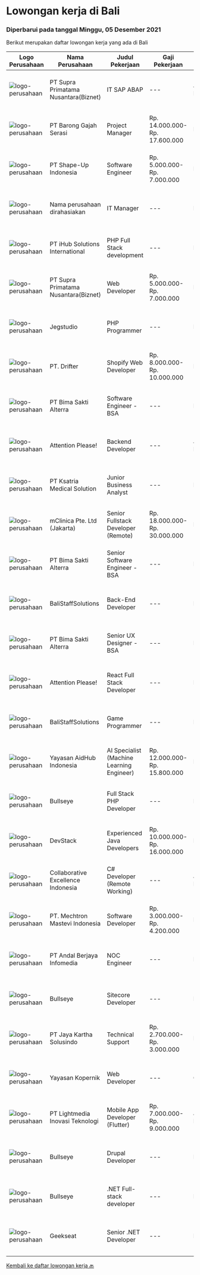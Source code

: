 
  # Lowongan kerja di Bali

  ### Diperbarui pada tanggal Minggu, 05 Desember 2021

  Berikut merupakan daftar lowongan kerja yang ada di Bali

  |Logo Perusahaan | Nama Perusahaan | Judul Pekerjaan | Gaji Pekerjaan | Lokasi | Deskripsi | Tanggal diunggah | Pranala |
  | -------------- | --------------- | --------------- | --------- | --------- | -------------- | ------- | ----------- |
  |![logo-perusahaan](https://image-service-cdn.seek.com.au/1033d36f751f076cfdd637ed0acbcbf8508866ec/ee4dce1061f3f616224767ad58cb2fc751b8d2dc)|PT Supra Primatama Nusantara(Biznet)|IT SAP ABAP|---|Jakarta Pusat|Responsibilities: Planning, monitoring, and managing all development tasks. Create development standards and checklists. Liase with functional team...|Sabtu, 04 Desember 2021|https://www.jobstreet.co.id/id/job/it-sap-abap-3701295?token=0~21ccb99b-6531-4f41-95ad-370db5d204c2&sectionRank=1&jobId=jobstreet-id-job-3701295|
|![logo-perusahaan](https://image-service-cdn.seek.com.au/b7ce607761938aed684ed114c4140caa4932c5c8/ee4dce1061f3f616224767ad58cb2fc751b8d2dc)|PT Barong Gajah Serasi|Project Manager|Rp. 14.000.000-Rp. 17.600.000|Bali|Stairway Games is looking for a Project Manager. We’re developing Coral Island, a reimagined farm sim game inspired by the classics. This is a link to...|Sabtu, 04 Desember 2021|https://www.jobstreet.co.id/id/job/project-manager-3711044?token=0~21ccb99b-6531-4f41-95ad-370db5d204c2&sectionRank=2&jobId=jobstreet-id-job-3711044|
|![logo-perusahaan](https://image-service-cdn.seek.com.au/3fc098deac56b6be857f15ab34d54b1ee2c248c7/ee4dce1061f3f616224767ad58cb2fc751b8d2dc)|PT Shape-Up Indonesia|Software Engineer|Rp. 5.000.000-Rp. 7.000.000|Badung|Deskripsi Pekerjaan :Sebuah start-up company di bidang healthcare, dengan parent company yang sudah established selama 17 tahun, sedang membentuk team...|Sabtu, 04 Desember 2021|https://www.jobstreet.co.id/id/job/software-engineer-3710927?token=0~21ccb99b-6531-4f41-95ad-370db5d204c2&sectionRank=3&jobId=jobstreet-id-job-3710927|
|![logo-perusahaan](https://us.123rf.com/450wm/pavelstasevich/pavelstasevich1811/pavelstasevich181101027/112815900-stock-vector-no-image-available-icon-flat-vector.jpg?ver=6)|Nama perusahaan dirahasiakan|IT Manager|---|Bali|Pendidikan minimal S1 segala jurusan Memiliki pengetahuan mengenai PHP dan bahasa pemrograman lainnya atau menguasai jaringan Gaji negotiable...|Selasa, 30 November 2021|https://www.jobstreet.co.id/id/job/it-manager-3704071?token=0~21ccb99b-6531-4f41-95ad-370db5d204c2&sectionRank=4&jobId=jobstreet-id-job-3704071|
|![logo-perusahaan](https://image-service-cdn.seek.com.au/21962b44a8df541d7068243a4557dbc42a40bde4/ee4dce1061f3f616224767ad58cb2fc751b8d2dc)|PT iHub Solutions International|PHP Full Stack development|---|Badung|PHP Senior Programmer PT IHub Solutions InternationalAbout PT IHub Solutions International:PT IHub Solutions International is a rapidly growing...|Sabtu, 04 Desember 2021|https://www.jobstreet.co.id/id/job/php-full-stack-development-3700955?token=0~21ccb99b-6531-4f41-95ad-370db5d204c2&sectionRank=5&jobId=jobstreet-id-job-3700955|
|![logo-perusahaan](https://image-service-cdn.seek.com.au/1033d36f751f076cfdd637ed0acbcbf8508866ec/ee4dce1061f3f616224767ad58cb2fc751b8d2dc)|PT Supra Primatama Nusantara(Biznet)|Web Developer|Rp. 5.000.000-Rp. 7.000.000|Badung|Requirements :Maximum 27 years oldMinimum S1 in Information System/Computer Science, minimum GPA 3.00Minimum 1 year experience as a Web...|Jumat, 03 Desember 2021|https://www.jobstreet.co.id/id/job/web-developer-3709771?token=0~21ccb99b-6531-4f41-95ad-370db5d204c2&sectionRank=6&jobId=jobstreet-id-job-3709771|
|![logo-perusahaan](https://image-service-cdn.seek.com.au/cb42a7acf51def89e5abb9614f9d0b3aa454bb5f/ee4dce1061f3f616224767ad58cb2fc751b8d2dc)|Jegstudio|PHP Programmer|---|Denpasar|We are looking for several Talented PHP Programmer more spesifically WordPress Programmer to be based in Bali For this exiting role you will need to...|Kamis, 02 Desember 2021|https://www.jobstreet.co.id/id/job/php-programmer-3698429?token=0~21ccb99b-6531-4f41-95ad-370db5d204c2&sectionRank=7&jobId=jobstreet-id-job-3698429|
|![logo-perusahaan](https://image-service-cdn.seek.com.au/b2640abd90df1a7069f0d6576052a2cabc0d142a/ee4dce1061f3f616224767ad58cb2fc751b8d2dc)|PT. Drifter|Shopify Web Developer|Rp. 8.000.000-Rp. 10.000.000|Badung|We are looking for a Shopify developer who is motivated to combine the art of design with the art of programming, transitioning seamlessly between...|Jumat, 03 Desember 2021|https://www.jobstreet.co.id/id/job/shopify-web-developer-3694364?token=0~21ccb99b-6531-4f41-95ad-370db5d204c2&sectionRank=8&jobId=jobstreet-id-job-3694364|
|![logo-perusahaan](https://image-service-cdn.seek.com.au/3b449304b19b7a5909fe2d6166b69cb2e3dfc9ad/ee4dce1061f3f616224767ad58cb2fc751b8d2dc)|PT Bima Sakti Alterra|Software Engineer - BSA|---|Bali|Area Responsibility:● Develop software solutions by studying information needs; conferring with users; studying systems flow, data usage and work...|Kamis, 02 Desember 2021|https://www.jobstreet.co.id/id/job/software-engineer-bsa-3692362?token=0~21ccb99b-6531-4f41-95ad-370db5d204c2&sectionRank=9&jobId=jobstreet-id-job-3692362|
|![logo-perusahaan](https://image-service-cdn.seek.com.au/978cfd1b2ac8a8b1bac0aa11650bb3f2383c8744/ee4dce1061f3f616224767ad58cb2fc751b8d2dc)|Attention Please!|Backend Developer|---|Jakarta Raya|Our Stack Node, GraphQL, Apollo, Express, Babel, TypeScript, Prisma, SQL, Docker Java  Requirements 2+ years of experience designing, developing...|Jumat, 03 Desember 2021|https://www.jobstreet.co.id/id/job/backend-developer-3699575?token=0~21ccb99b-6531-4f41-95ad-370db5d204c2&sectionRank=10&jobId=jobstreet-id-job-3699575|
|![logo-perusahaan](https://image-service-cdn.seek.com.au/31a711d9e711406724557d4cf1a8fb539c81c80e/ee4dce1061f3f616224767ad58cb2fc751b8d2dc)|PT Ksatria Medical Solution|Junior Business Analyst|---|Bali|We are looking for a junior business analyst to assist us in developing and supporting our web-based hospital information system.  Responsibilities: ...|Kamis, 02 Desember 2021|https://www.jobstreet.co.id/id/job/junior-business-analyst-3708729?token=0~21ccb99b-6531-4f41-95ad-370db5d204c2&sectionRank=11&jobId=jobstreet-id-job-3708729|
|![logo-perusahaan](https://image-service-cdn.seek.com.au/7665bb5bd589f085f653b36d2f3cbccaf93e5953/ee4dce1061f3f616224767ad58cb2fc751b8d2dc)|mClinica Pte. Ltd (Jakarta)|Senior Fullstack Developer (Remote)|Rp. 18.000.000-Rp. 30.000.000|Bali|mClinica is hiring for a Senior Fullstack Developer to serve our clients in Southeast Asia and support our growth regionally and globally. We are...|Kamis, 02 Desember 2021|https://www.jobstreet.co.id/id/job/senior-fullstack-developer-remote-3698268?token=0~21ccb99b-6531-4f41-95ad-370db5d204c2&sectionRank=12&jobId=jobstreet-id-job-3698268|
|![logo-perusahaan](https://image-service-cdn.seek.com.au/3b449304b19b7a5909fe2d6166b69cb2e3dfc9ad/ee4dce1061f3f616224767ad58cb2fc751b8d2dc)|PT Bima Sakti Alterra|Senior Software Engineer - BSA|---|Bali|Area Responsibility:● Develop software solutions by studying information needs; conferring with users; studying systems flow, data usage and work...|Kamis, 02 Desember 2021|https://www.jobstreet.co.id/id/job/senior-software-engineer-bsa-3692344?token=0~21ccb99b-6531-4f41-95ad-370db5d204c2&sectionRank=13&jobId=jobstreet-id-job-3692344|
|![logo-perusahaan](https://us.123rf.com/450wm/pavelstasevich/pavelstasevich1811/pavelstasevich181101027/112815900-stock-vector-no-image-available-icon-flat-vector.jpg?ver=6)|BaliStaffSolutions|Back-End Developer|---|Bali|A software development company in Uluwatu, Bali is looking for a talented and enthusiastic Back-End Developer (Full-time).Responsibilities:...|Kamis, 02 Desember 2021|https://www.jobstreet.co.id/id/job/back-end-developer-3708667?token=0~21ccb99b-6531-4f41-95ad-370db5d204c2&sectionRank=14&jobId=jobstreet-id-job-3708667|
|![logo-perusahaan](https://image-service-cdn.seek.com.au/3b449304b19b7a5909fe2d6166b69cb2e3dfc9ad/ee4dce1061f3f616224767ad58cb2fc751b8d2dc)|PT Bima Sakti Alterra|Senior UX Designer - BSA|---|Bali|Job Description:- Create, improve and use wireframes, prototypes, style guides, user flows, and effectively communicate your ideas using any of these...|Jumat, 03 Desember 2021|https://www.jobstreet.co.id/id/job/senior-ux-designer-bsa-3694757?token=0~21ccb99b-6531-4f41-95ad-370db5d204c2&sectionRank=15&jobId=jobstreet-id-job-3694757|
|![logo-perusahaan](https://image-service-cdn.seek.com.au/978cfd1b2ac8a8b1bac0aa11650bb3f2383c8744/ee4dce1061f3f616224767ad58cb2fc751b8d2dc)|Attention Please!|React Full Stack Developer|---|Bali|Responsibilities Overall Design - code, performance, security Performance fixes and optimization Continuously discover, evaluate, and implement new...|Kamis, 02 Desember 2021|https://www.jobstreet.co.id/id/job/react-full-stack-developer-3698579?token=0~21ccb99b-6531-4f41-95ad-370db5d204c2&sectionRank=16&jobId=jobstreet-id-job-3698579|
|![logo-perusahaan](https://us.123rf.com/450wm/pavelstasevich/pavelstasevich1811/pavelstasevich181101027/112815900-stock-vector-no-image-available-icon-flat-vector.jpg?ver=6)|BaliStaffSolutions|Game Programmer|---|Bali|A software development company in Uluwatu, Bali is looking for a talented and enthusiastic Game Programmer (Full-time).Responsibilities: Liaising with...|Kamis, 02 Desember 2021|https://www.jobstreet.co.id/id/job/game-programmer-3708650?token=0~21ccb99b-6531-4f41-95ad-370db5d204c2&sectionRank=17&jobId=jobstreet-id-job-3708650|
|![logo-perusahaan](https://image-service-cdn.seek.com.au/b8a60e8d6ca510696f33d15561863cf7825cf93a/ee4dce1061f3f616224767ad58cb2fc751b8d2dc)|Yayasan AidHub Indonesia|AI Specialist (Machine Learning Engineer)|Rp. 12.000.000-Rp. 15.800.000|Badung|AI Specialists are experts in computer programming with the main task of checking hypotheses. This hypothesis checking is carried out using cognitive...|Selasa, 30 November 2021|https://www.jobstreet.co.id/id/job/ai-specialist-machine-learning-engineer-3690354?token=0~21ccb99b-6531-4f41-95ad-370db5d204c2&sectionRank=18&jobId=jobstreet-id-job-3690354|
|![logo-perusahaan](https://image-service-cdn.seek.com.au/bbf2137c41f12d6e9394eaecc245409d87abbbf0/ee4dce1061f3f616224767ad58cb2fc751b8d2dc)|Bullseye|Full Stack PHP Developer|---|Bali|We are seeking an experienced PHP Full Stack Developer to join our busy team in our digital production in Bali. The position will work with...|Selasa, 30 November 2021|https://www.jobstreet.co.id/id/job/full-stack-php-developer-3705595?token=0~21ccb99b-6531-4f41-95ad-370db5d204c2&sectionRank=19&jobId=jobstreet-id-job-3705595|
|![logo-perusahaan](https://image-service-cdn.seek.com.au/074f2081cc42a722643e36313941760f758e7c3b/ee4dce1061f3f616224767ad58cb2fc751b8d2dc)|DevStack|Experienced Java Developers|Rp. 10.000.000-Rp. 16.000.000|Bali|We are looking for exceptional and experienced Java or Kotlin Developers to join our team in Bandung or Bali! The position requires at least: Bachelor...|Rabu, 01 Desember 2021|https://www.jobstreet.co.id/id/job/experienced-java-developers-3691105?token=0~21ccb99b-6531-4f41-95ad-370db5d204c2&sectionRank=20&jobId=jobstreet-id-job-3691105|
|![logo-perusahaan](https://image-service-cdn.seek.com.au/7145b1ba6bc0dbd678e2bf86d776dd2b1b9b81f6/ee4dce1061f3f616224767ad58cb2fc751b8d2dc)|Collaborative Excellence Indonesia|C# Developer (Remote Working)|---|Jakarta Raya|Responsibilities: Design, coding, and testing of modules for various components of our product framework Capable of understanding and delivering...|Jumat, 03 Desember 2021|https://www.jobstreet.co.id/id/job/c-developer-remote-working-3693667?token=0~21ccb99b-6531-4f41-95ad-370db5d204c2&sectionRank=21&jobId=jobstreet-id-job-3693667|
|![logo-perusahaan](https://image-service-cdn.seek.com.au/104d3a7617e285c9657e6070daf89ec063d8d252/ee4dce1061f3f616224767ad58cb2fc751b8d2dc)|PT. Mechtron Mastevi Indonesia|Software Developer|Rp. 3.000.000-Rp. 4.200.000|Medan|Requirements:• Candidate must possess Bachelor’s Degree in Information Technology or equivalent with minimum GPA 3.00• Required skills in programming...|Selasa, 30 November 2021|https://www.jobstreet.co.id/id/job/software-developer-3690748?token=0~21ccb99b-6531-4f41-95ad-370db5d204c2&sectionRank=22&jobId=jobstreet-id-job-3690748|
|![logo-perusahaan](https://image-service-cdn.seek.com.au/7946c73cd9013724e6c082fa071f2fd0309dc7dd/ee4dce1061f3f616224767ad58cb2fc751b8d2dc)|PT Andal Berjaya Infomedia|NOC Engineer|---|Klungkung|Requirements: Maksimum berusia 25 tahun Pendidikan terakhir minimal SMK dengan Jurusan Teknik Komputer Jaringan Memahami konsep dasar : TCP/IP,...|Selasa, 30 November 2021|https://www.jobstreet.co.id/id/job/noc-engineer-3705477?token=0~21ccb99b-6531-4f41-95ad-370db5d204c2&sectionRank=23&jobId=jobstreet-id-job-3705477|
|![logo-perusahaan](https://image-service-cdn.seek.com.au/bbf2137c41f12d6e9394eaecc245409d87abbbf0/ee4dce1061f3f616224767ad58cb2fc751b8d2dc)|Bullseye|Sitecore Developer|---|Bali|Bullseye is seeking a full-time Sitecore developer to work on building websites and applications. If you are looking for a stimulating and engaging...|Kamis, 02 Desember 2021|https://www.jobstreet.co.id/id/job/sitecore-developer-3698075?token=0~21ccb99b-6531-4f41-95ad-370db5d204c2&sectionRank=24&jobId=jobstreet-id-job-3698075|
|![logo-perusahaan](https://image-service-cdn.seek.com.au/295a790b1e507a7e7e1ece863a9cbc400be15412/ee4dce1061f3f616224767ad58cb2fc751b8d2dc)|PT Jaya Kartha Solusindo|Technical Support|Rp. 2.700.000-Rp. 3.000.000|Denpasar|Kualifikasi:  Berusia minimal 20 tahun sampai dengan 30 tahun Pendidikan terakhir minimal SMK atau sederajat Memiliki kemampuan komunikasi dan...|Sabtu, 27 November 2021|https://www.jobstreet.co.id/id/job/technical-support-3692518?token=0~21ccb99b-6531-4f41-95ad-370db5d204c2&sectionRank=25&jobId=jobstreet-id-job-3692518|
|![logo-perusahaan](https://image-service-cdn.seek.com.au/9617ddf1ece433ae3b27dc5c284e009a9f0a8c98/ee4dce1061f3f616224767ad58cb2fc751b8d2dc)|Yayasan Kopernik|Web Developer|---|Gianyar|Kopernik is an exciting, cutting-edge organization that finds what works by experimenting with potential solutions that address social and...|Senin, 29 November 2021|https://www.jobstreet.co.id/id/job/web-developer-3703974?token=0~21ccb99b-6531-4f41-95ad-370db5d204c2&sectionRank=26&jobId=jobstreet-id-job-3703974|
|![logo-perusahaan](https://image-service-cdn.seek.com.au/ebfe0f91667a47547f62ce1bea5320e2313e817f/ee4dce1061f3f616224767ad58cb2fc751b8d2dc)|PT Lightmedia Inovasi Teknologi|Mobile App Developer (Flutter)|Rp. 7.000.000-Rp. 9.000.000|Jakarta Raya|Why you should join us?LimeCommerce.com is an Ecommerce focused company working with clients across the globe focusing on Magento. We’re an Adobe...|Selasa, 30 November 2021|https://www.jobstreet.co.id/id/job/mobile-app-developer-flutter-3696606?token=0~21ccb99b-6531-4f41-95ad-370db5d204c2&sectionRank=27&jobId=jobstreet-id-job-3696606|
|![logo-perusahaan](https://image-service-cdn.seek.com.au/bbf2137c41f12d6e9394eaecc245409d87abbbf0/ee4dce1061f3f616224767ad58cb2fc751b8d2dc)|Bullseye|Drupal Developer|---|Bali|We are seeking an experienced Drupal Developer to join our busy team in our digital production in Bali. The position will work with development team...|Selasa, 30 November 2021|https://www.jobstreet.co.id/id/job/drupal-developer-3689297?token=0~21ccb99b-6531-4f41-95ad-370db5d204c2&sectionRank=28&jobId=jobstreet-id-job-3689297|
|![logo-perusahaan](https://image-service-cdn.seek.com.au/bbf2137c41f12d6e9394eaecc245409d87abbbf0/ee4dce1061f3f616224767ad58cb2fc751b8d2dc)|Bullseye|.NET Full-stack developer|---|Denpasar|We have an outstanding opportunity for a full-time .NET Full-stack developer with a passion for developing cutting-edge products. We are looking for a...|Selasa, 30 November 2021|https://www.jobstreet.co.id/id/job/net-full-stack-developer-3689311?token=0~21ccb99b-6531-4f41-95ad-370db5d204c2&sectionRank=29&jobId=jobstreet-id-job-3689311|
|![logo-perusahaan](https://image-service-cdn.seek.com.au/a94166d692fda70a364e9d5191d7ced8a65f1597/ee4dce1061f3f616224767ad58cb2fc751b8d2dc)|Geekseat|Senior .NET Developer|---|Bandung|We are currently looking for an experienced Senior .NET Developer to join our Awesome Engineering Team at our offices in Bali or Bandung.As a...|Rabu, 01 Desember 2021|https://www.jobstreet.co.id/id/job/senior-net-developer-3706817?token=0~21ccb99b-6531-4f41-95ad-370db5d204c2&sectionRank=30&jobId=jobstreet-id-job-3706817|


  [Kembali ke daftar lowongan kerja 🔙](../README.md#daftar-lowongan-kerja)
  